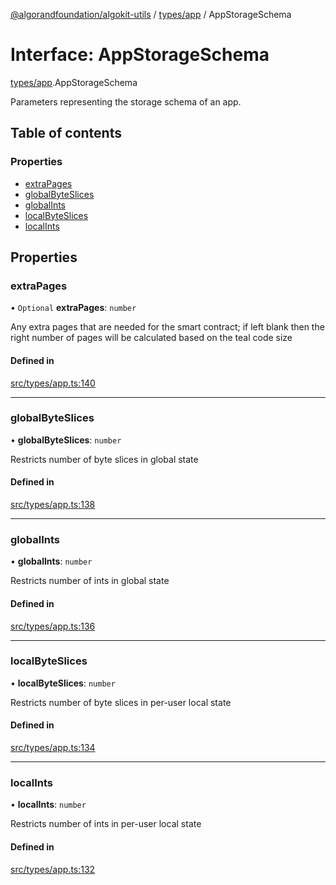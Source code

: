 [@algorandfoundation/algokit-utils](../README.md) / [types/app](../modules/types_app.md) / AppStorageSchema

# Interface: AppStorageSchema

[types/app](../modules/types_app.md).AppStorageSchema

Parameters representing the storage schema of an app.

## Table of contents

### Properties

- [extraPages](types_app.AppStorageSchema.md#extrapages)
- [globalByteSlices](types_app.AppStorageSchema.md#globalbyteslices)
- [globalInts](types_app.AppStorageSchema.md#globalints)
- [localByteSlices](types_app.AppStorageSchema.md#localbyteslices)
- [localInts](types_app.AppStorageSchema.md#localints)

## Properties

### extraPages

• `Optional` **extraPages**: `number`

Any extra pages that are needed for the smart contract; if left blank then the right number of pages will be calculated based on the teal code size

#### Defined in

[src/types/app.ts:140](https://github.com/algorandfoundation/algokit-utils-ts/blob/main/src/types/app.ts#L140)

___

### globalByteSlices

• **globalByteSlices**: `number`

Restricts number of byte slices in global state

#### Defined in

[src/types/app.ts:138](https://github.com/algorandfoundation/algokit-utils-ts/blob/main/src/types/app.ts#L138)

___

### globalInts

• **globalInts**: `number`

Restricts number of ints in global state

#### Defined in

[src/types/app.ts:136](https://github.com/algorandfoundation/algokit-utils-ts/blob/main/src/types/app.ts#L136)

___

### localByteSlices

• **localByteSlices**: `number`

Restricts number of byte slices in per-user local state

#### Defined in

[src/types/app.ts:134](https://github.com/algorandfoundation/algokit-utils-ts/blob/main/src/types/app.ts#L134)

___

### localInts

• **localInts**: `number`

Restricts number of ints in per-user local state

#### Defined in

[src/types/app.ts:132](https://github.com/algorandfoundation/algokit-utils-ts/blob/main/src/types/app.ts#L132)
